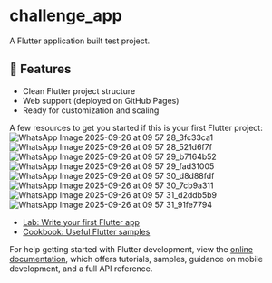 # challenge_app

A Flutter application built test project.

## 🚀 Features
- Clean Flutter project structure
- Web support (deployed on GitHub Pages)
- Ready for customization and scaling

A few resources to get you started if this is your first Flutter project:![WhatsApp Image 2025-09-26 at 09 57 28_3fc33ca1](https://github.com/user-attachments/assets/0fa41855-d2da-4a62-b65a-8098d7270084)
![WhatsApp Image 2025-09-26 at 09 57 28_521d6f7f](https://github.com/user-attachments/assets/664a9a24-e8a0-423e-b90f-33ede8a26206)
![WhatsApp Image 2025-09-26 at 09 57 29_b7164b52](https://github.com/user-attachments/assets/3f87c169-26bb-4a34-8aff-989fda2178af)
![WhatsApp Image 2025-09-26 at 09 57 29_fad31005](https://github.com/user-attachments/assets/77d83e00-a4c4-45a7-bc3f-9f1052c35d74)
![WhatsApp Image 2025-09-26 at 09 57 30_d8d88fdf](https://github.com/user-attachments/assets/b434d298-f03c-4b87-a4a9-81354185120b)
![WhatsApp Image 2025-09-26 at 09 57 30_7cb9a311](https://github.com/user-attachments/assets/3f98d995-d2e7-42f5-be1a-dc24a566f290)
![WhatsApp Image 2025-09-26 at 09 57 31_d2ddb5b9](https://github.com/user-attachments/assets/cbb55698-28f0-46e1-87cf-b44378767677)
![WhatsApp Image 2025-09-26 at 09 57 31_91fe7794](https://github.com/user-attachments/assets/9c2ac77e-da19-4c4c-98d5-77c604e02ea1)






- [Lab: Write your first Flutter app](https://docs.flutter.dev/get-started/codelab)
- [Cookbook: Useful Flutter samples](https://docs.flutter.dev/cookbook)

For help getting started with Flutter development, view the
[online documentation](https://docs.flutter.dev/), which offers tutorials,
samples, guidance on mobile development, and a full API reference.
